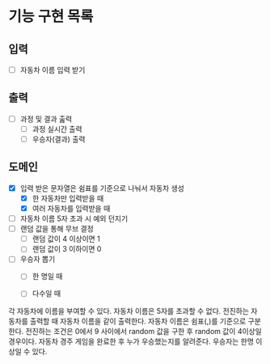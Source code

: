 # 기능 구현 목록

## 입력
- [ ] 자동차 이름 입력 받기

## 출력
- [ ] 과정 및 결과 춢력
  - [ ] 과정 실시간 출력
  - [ ] 우승자(결과) 출력

## 도메인
- [x] 입력 받은 문자열은 쉼표를 기준으로 나눠서 자동차 생성
  - [x] 한 자동차만 입력받을 때
  - [x] 여러 자동차를 입력받을 때
- [ ] 자동차 이름 5자 초과 시 예외 던지기
- [ ] 랜덤 값을 통해 무브 결정
  - [ ] 랜덤 값이 4 이상이면 1
  - [ ] 랜덤 값이 3 이하이면 0
- [ ] 우승자 뽑기
  - [ ] 한 명일 때
  - [ ] 다수일 때



각 자동차에 이름을 부여할 수 있다. 자동차 이름은 5자를 초과할 수 없다.
전진하는 자동차를 출력할 때 자동차 이름을 같이 출력한다.
자동차 이름은 쉼표(,)를 기준으로 구분한다.
전진하는 조건은 0에서 9 사이에서 random 값을 구한 후 random 값이 4이상일 경우이다.
자동차 경주 게임을 완료한 후 누가 우승했는지를 알려준다. 우승자는 한명 이상일 수 있다.